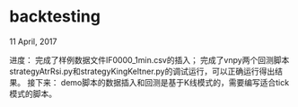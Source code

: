 # backtesting

11 April, 2017

进度：
完成了样例数据文件IF0000_1min.csv的插入；
完成了vnpy两个回测脚本strategyAtrRsi.py和strategyKingKeltner.py的调试运行，可以正确运行得出结果。
接下来：
demo脚本的数据插入和回测是基于K线模式的，需要编写适合tick模式的脚本。
